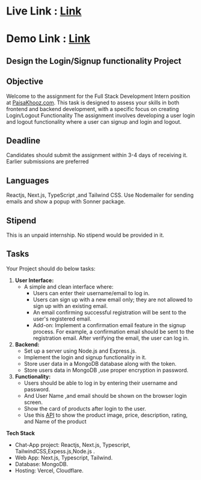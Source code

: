 # Live Link : <a href = "https://signin-signup-isqfhp17w-devvkumars-projects.vercel.app/login">Link</a>
# Demo Link : <a href="https://drive.google.com/file/d/1FkyrJJbMaqw7sg1pQoRChsWmHEhyt0Mb/view?usp=sharing">Link</a>

## Design the Login/Signup functionality Project

## **Objective**

Welcome to the assignment for the Full Stack Development Intern position at [PaisaKhooz.com](http://paisakhooz.com/). This task is designed to assess your skills in both frontend and backend development, with a specific focus on creating Login/Logout Functionality The assignment involves developing a user login and logout functionality where a user can signup and login and logout.

## Deadline

Candidates should submit the assignment within 3-4 days of receiving it. Earlier submissions are preferred

## Languages

Reactjs, Next.js, TypeScript ,and Tailwind CSS.
Use Nodemailer for sending emails and show a popup with Sonner package.

## Stipend

This is an unpaid internship. No stipend would be provided in it.

## **Tasks**

Your Project should do below tasks: 

1. **User Interface:**
    - A simple and clean interface where:
        - Users can enter their username/email to log in.
        - Users can sign up with a new email only; they are not allowed to sign up with an existing email.
        - An email confirming successful registration will be sent to the user's registered email.
        - Add-on: Implement a confirmation email feature in the signup process. For example, a confirmation email should be sent to the registration email. After verifying the email, the user can log in.
2. **Backend:**
    - Set up a server using Node.js and Express.js.
    - Implement the login and signup functionality in it.
    - Store user data  in a MongoDB database along with the token.
    - Store users data in MongoDB ,use proper encryption in password.
3. **Functionality:**
    - Users should be able to log in by entering their username and password.
    - And User Name ,and email should be shown on the browser login screen.
    - Show the card of products after login to the user.
    - Use this [API](https://fakestoreapi.com/products) to show the product image, price, description, rating, and Name of the product

**Tech Stack**

- Chat-App project: Reactjs, Next.js, Typescript, TailwindCSS,Expess.js,Node.js .
- Web App: Next.js, Typescript, Tailwind.
- Database: MongoDB.
- Hosting: Vercel, Cloudflare.